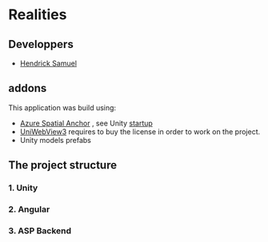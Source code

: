 # Realities



## Developpers

* [Hendrick Samuel](https://github.com/HendrickSamuel)



## addons

This application was build using:

* [Azure Spatial Anchor](https://azure.microsoft.com/fr-fr/services/spatial-anchors/) , see Unity [startup](https://docs.microsoft.com/fr-fr/azure/spatial-anchors/unity-overview)
* [UniWebView3](https://uniwebview.com/) requires to buy the license in order to work on the project.
* Unity models prefabs



## The project structure

### 1. Unity 



### 2. Angular



### 3. ASP Backend 